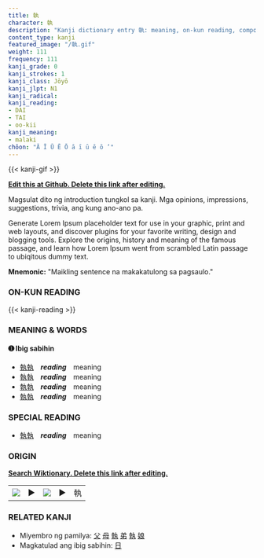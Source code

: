 ```yaml
---
title: 執
character: 執
description: "Kanji dictionary entry 執: meaning, on-kun reading, compounds, origin, related kanji"
content_type: kanji
featured_image: "/執.gif"
weight: 111
frequency: 111
kanji_grade: 0
kanji_strokes: 1
kanji_class: Jōyō
kanji_jlpt: N1
kanji_radical: 
kanji_reading: 
- DAI
- TAI
- oo-kii
kanji_meaning:
- malaki
chōon: "Ā Ī Ū Ē Ō ā ī ū ē ō ’"
---
```

[//]: # (Don't edit the line below. Kanji animated GIF code is automatically generated.)
{{< kanji-gif >}}

[//]: # (Edit below this line.)

**[Edit this at Github. Delete this link after editing.](https://github.com/tim0g/tim/tree/main/content/kanji/執/index.md)**

Magsulat dito ng introduction tungkol sa kanji. Mga opinions, impressions, suggestions, trivia, ang kung ano-ano pa.

Generate Lorem Ipsum placeholder text for use in your graphic, print and web layouts, and discover plugins for your favorite writing, design and blogging tools. Explore the origins, history and meaning of the famous passage, and learn how Lorem Ipsum went from scrambled Latin passage to ubiqitous dummy text.
 
**Mnemonic:** "Maikling sentence na makakatulong sa pagsaulo."

### ON-KUN READING

[//]: # (Don't edit the line below. ON-KUN READING code is automatically generated.)
{{< kanji-reading >}}

### MEANING & WORDS

#### ➊ **Ibig sabihin**
  - [執](../執)[執](../執)　***reading***　meaning
  - [執](../執)[執](../執)　***reading***　meaning
  - [執](../執)[執](../執)　***reading***　meaning
  - [執](../執)[執](../執)　***reading***　meaning

### SPECIAL READING
  - [執](../執)[執](../執)　***reading***　meaning

### ORIGIN

**[Search Wiktionary. Delete this link after editing.](https://wiktionary.org/wiki/執)**
<table class="kanji-table"><tr><td>
<img src="60px-執-bronze.svg.png">
</td><td>▶</td><td>
<img src="60px-執-oracle.svg.png">
</td><td>▶</td>
<td class="kanji-origin">執</td>
</tr></table>

### RELATED KANJI
- Miyembro ng pamilya: [父](../父) [母](../母) [執](../執) [弟](../弟) [執](../執) [娘](../娘)
- Magkatulad ang ibig sabihin: [日](../日)
